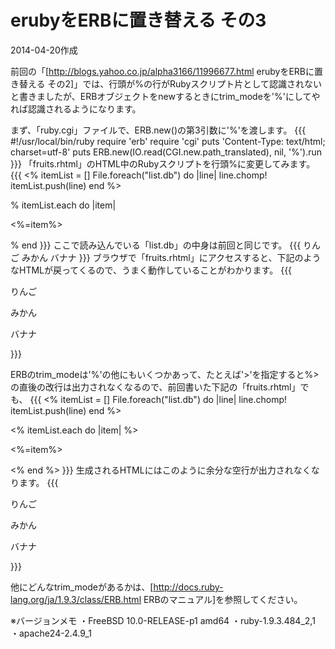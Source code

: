 # erubyをERBに置き替える その3

2014-04-20作成

前回の「[http://blogs.yahoo.co.jp/alpha3166/11996677.html erubyをERBに置き替える その2]」では、行頭が%の行がRubyスクリプト片として認識されないと書きましたが、ERBオブジェクトをnewするときにtrim_modeを'%'にしてやれば認識されるようになります。

まず、「ruby.cgi」ファイルで、ERB.new()の第3引数に'%'を渡します。
{{{
#!/usr/local/bin/ruby
require 'erb'
require 'cgi'
puts 'Content-Type: text/html; charset=utf-8'
puts
ERB.new(IO.read(CGI.new.path_translated), nil, '%').run
}}}
「fruits.rhtml」のHTML中のRubyスクリプトを行頭%に変更してみます。
{{{
<%
itemList = []
File.foreach("list.db") do |line|
  line.chomp!
  itemList.push(line)
end
%><html>
 <body>
% itemList.each do |item|
  <p><%=item%></p>
% end
 </body>
</html>
}}}
ここで読み込んでいる「list.db」の中身は前回と同じです。
{{{
りんご
みかん
バナナ
}}}
ブラウザで「fruits.rhtml」にアクセスすると、下記のようなHTMLが戻ってくるので、うまく動作していることがわかります。
{{{
<html>
 <body>
  <p>りんご</p>
  <p>みかん</p>
  <p>バナナ</p>
 </body>
</html>
}}}

ERBのtrim_modeは'%'の他にもいくつかあって、たとえば'>'を指定すると%>の直後の改行は出力されなくなるので、前回書いた下記の「fruits.rhtml」でも、
{{{
<%
itemList = []
File.foreach("list.db") do |line|
  line.chomp!
  itemList.push(line)
end
%><html>
 <body>
<% itemList.each do |item| %>
  <p><%=item%></p>
<% end %>
 </body>
</html>
}}}
生成されるHTMLにはこのように余分な空行が出力されなくなります。
{{{
<html>
 <body>
  <p>りんご</p>
  <p>みかん</p>
  <p>バナナ</p>
 </body>
</html>
}}}

他にどんなtrim_modeがあるかは、[http://docs.ruby-lang.org/ja/1.9.3/class/ERB.html ERBのマニュアル]を参照してください。

※バージョンメモ
・FreeBSD 10.0-RELEASE-p1 amd64
・ruby-1.9.3.484_2,1
・apache24-2.4.9_1
